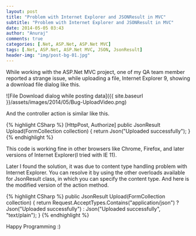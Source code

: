 ```yaml
---
layout: post
title: "Problem with Internet Explorer and JSONResult in MVC"
subtitle: "Problem with Internet Explorer and JSONResult in MVC"
date: 2014-05-05 03:43
author: "Anuraj"
comments: true
categories: [.Net, ASP.Net, ASP.Net MVC]
tags: [.Net, ASP.Net, ASP.Net MVC, JSON, JsonResult]
header-img: "img/post-bg-01.jpg"
---
```

While working with the ASP.Net MVC project, one of my QA team member reported a strange issue, while uploading a file, Internet Explorer 9, showing a download file dialog like this.

![File Download dialog while posting data]({{ site.baseurl }}/assets/images/2014/05/Bug-UploadVideo.png)

And the controller action is similar like this.

{% highlight CSharp %}
[HttpPost, Authorize]
public JsonResult Upload(FormCollection collection)
{
    return Json("Uploaded successfully");
}
{% endhighlight %}

This code is working fine in other browsers like Chrome, Firefox, and later versions of Internet Explorer(I tried with IE 11).

Later I found the solution, it was due to content type handling problem with Internet Explorer. You can resolve it by using the other overloads available for JsonResult class, in which you can specify the content type. And here is the modified version of the action method.

{% highlight CSharp %}
public JsonResult Upload(FormCollection collection)
{
    return Request.AcceptTypes.Contains("application/json") ? 
        Json("Uploaded successfully") : Json("Uploaded successfully", "text/plain");
}
{% endhighlight %}

Happy Programming :)
